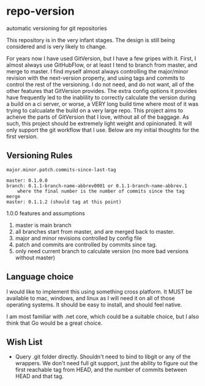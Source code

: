 # repo-version
automatic versioning for git repositories

This repository is in the very infant stages. The design is still being considered and is very likely to change.

For years now I have used GitVersion, but I have a few gripes with it. First, I almost always
use GitHubFlow, or at least I tend to branch from master, and merge to master. I find myself
almost always controlling the major/minor revision with the next-version property, and using
tags and commits to control the rest of the versioning. I do not need, and do not want, all of
the other features that GitVersion provides. The extra config options it provides have frequently
led to the inablility to correctly calculate the version during a build on a ci server, or worse,
a VERY long build time where most of it was trying to calcualate the build on a very large repo.
This project aims to acheive the parts of GitVersion that I love, without all of the baggage.
As such, this project should be extremely light weight and opinionated. It will only support the
git workflow that I use. Below are my initial thoughts for the first version.

## Versioning Rules

```
major.minor.patch.commits-since-last-tag

master: 0.1.0.0
branch: 0.1.1-branch-name-abbrev0001 or 0.1.1-branch-name-abbrev.1
    where the final number is the number of commits since the tag
merge
master: 0.1.1.2 (should tag at this point)
```

1.0.0 features and assumptions

1. master is main branch
2. all branches start from master, and are merged back to master.
3. major and minor revisions controlled by config file
4. patch and commits are controlled by commits since tag.
5. only need current branch to calculate version (no more bad versions without master)

## Language choice
I would like to implement this using something cross platform. It MUST be available to mac, windows, and linux as I will need it on all of those operating systems. It should be easy to install, and should feel native.

I am most familiar with .net core, which could be a suitable choice, but I also think that Go would be a great choice.

## Wish List
- Query .git folder directly. Shouldn't need to bind to libgit or any of the wrappers. We don't need full git support, just the ability to figure out the first reachable tag from HEAD, and the number of commits between HEAD and that tag.
